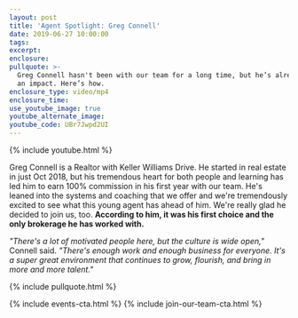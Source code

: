 ```yaml
---
layout: post
title: 'Agent Spotlight: Greg Connell'
date: 2019-06-27 10:00:00
tags:
excerpt:
enclosure:
pullquote: >-
  Greg Connell hasn't been with our team for a long time, but he’s already made
  an impact. Here’s how.
enclosure_type: video/mp4
enclosure_time:
use_youtube_image: true
youtube_alternate_image:
youtube_code: UBr7Jwpd2UI
---
```


{% include youtube.html %}

Greg Connell is a Realtor with Keller Williams Drive. He started in real estate in just Oct 2018, but his tremendous heart for both people and learning has led him to earn 100% commission in his first year with our team. He's leaned into the systems and coaching that we offer and we're tremendously excited to see what this young agent has ahead of him. We're really glad he decided to join us, too. **According to him, it was his first choice and the only brokerage he has worked with.**

*"There's a lot of motivated people here, but the culture is wide open,"* Connell said. *"There's enough work and enough business for everyone. It's a super great environment that continues to grow, flourish, and bring in more and more talent."*

{% include pullquote.html %}

{% include events-cta.html %} {% include join-our-team-cta.html %}